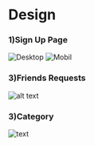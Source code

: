 # Design


### 1)Sign Up Page
![Desktop](https://i.ibb.co/kMKvyj5/image.png)
![Mobil](https://i.ibb.co/y6bRdN8/image.png)

### 3)Friends Requests
![alt text](https://i.ibb.co/TcnjdrB/image.png)

### 3)Category
![text](https://i.imgur.com/GYsCshw.png)

